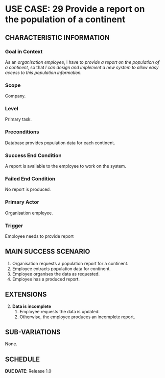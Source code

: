 # USE CASE: 29 Provide a report on the population of a continent

## CHARACTERISTIC INFORMATION

### Goal in Context

As an *organisation employee*, I have to *provide a report on the population of a continent*, so that *I can design and implement a new system to allow easy access to this population information.*

### Scope

Company. 

### Level

Primary task.

### Preconditions

Database provides population data for each continent.

### Success End Condition

A report is available to the employee to work on the system.

### Failed End Condition

No report is produced.

### Primary Actor

Organisation employee.

### Trigger

Employee needs to provide report 

## MAIN SUCCESS SCENARIO

1. Organisation requests a population report for a continent.
2. Employee extracts population data for continent.
3. Employee organises the data as requested.
4. Employee has a produced report.

## EXTENSIONS

2. **Data is incomplete**
    1. Employee requests the data is updated.
    2. Otherwise, the employee produces an incomplete report.
   
## SUB-VARIATIONS

None.

## SCHEDULE

**DUE DATE**: Release 1.0